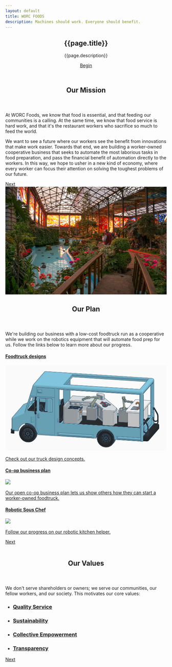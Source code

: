 ```yaml
---
layout: default
title: WORC FOODS
description: Machines should work. Everyone should benefit.
---
```

<section id="header">
    <header class="major">
        <h1>{{page.title}}</h1>
        <p>{{page.description}}</p>
        <a href="#one" class="button special scrolly" style="margin:20px;padding-left:15px;padding-right:15px;">Begin</a>
    </header>
    <!-- <div class="container">
        <ul class="actions">
            <li></li>
        </ul>
    </div> -->
</section>
<!-- One -->
<section id="one" class="main special">
    <div class="container">
        <!-- <span class="image fit primary"><img src="assets/images/pic01.jpg" alt="" /></span> -->
        <div class="content">
            <header class="major">
                <h2>Our Mission</h2>
            </header>
            <p>At WORC Foods, we know that food is essential, and that feeding our communities is a calling. At the same time, we know that food service is hard work, and that it's the restaurant workers who sacrifice so much to feed the world.
            </p>
            <p>We want to see a future where our workers see the benefit from innovations that make work easier. Towards that end, we are building a worker-owned cooperative business that seeks to automate the most laborious tasks in food preparation, and pass the financial benefit of automation directly to the workers.  In this way, we hope to usher in a new kind of economy, where every worker can focus their attention on solving the toughest problems of our future.</p>
        </div>
        <a href="#two" class="goto-next scrolly">Next</a>
    </div>
</section>

<!-- two -->
<section id="two" class="main special">
    <div class="container">
        <span class="image fit primary"><img src="assets/images/solarpunk.jpg" alt="" /></span>
        <div class="content">
            <header class="major">
                <h2>Our Plan</h2>
            </header>
            <p>We're building our business with a low-cost foodtruck run as a cooperative while we work on the robotics equipment that will automate food prep for us. Follow the links below to learn more about our progress. </p>
            <div>
                <div class="triple">
                    <h4><a href="plan">Foodtruck designs</a></h4>
                    <span class="image fit"><a href="plan"><img src="assets/images/truck_design.png"/></a></span>
                    <p><a href="truck">Check out our truck design concepts.</a></p>
                </div>
                <div class="triple">
                    <h4><a href="plan">Co-op business plan</a></h4>
                    <span class="image fit"><a href="plan"><img src="https://docs.google.com/drawings/d/e/2PACX-1vSMUadZeKCsSbOKKS-eImVG8PR-4NmoNO5tWgyFbqAebpQUf3T2Jd3-GlmqILig5zutbdGItDRDXMga/pub?w=1440&h=1080"/></a></span>
                    <p><a href="plan">Our open co-op business plan lets us show others how they can start a worker-owned foodtruck.</a></p>
                </div>
                <div class="triple">
                    <h4><a href="https://bonkerfield.org/su_chef/">Robotic Sous Chef</a></h4>
                    <span class="image fit"><a href="https://bonkerfield.org/su_chef/"><img src="assets/images/suchef_slices.gif"/></a></span>
                    <p><a href="robot">Follow our progress on our robotic kitchen helper.</a></p>
                </div>
            </div>
        </div>
        <a href="#footer" class="goto-next scrolly">Next</a>
    </div>
</section>

<!-- Three -->
<!-- <a href="">quality service</a>, <a href="">sustainable business practices</a>, <a href="">investment in our community</a>, and <a href="">transparency in our operations</a>. -->
<section id="three" class="main special">
    <div class="container">
        <span class="image fit primary"><img src="assets/images/pic03.jpg" alt="" /></span>
        <div class="content">
            <header class="major">
                <h2>Our Values</h2>
            </header>
            <p>We don't serve shareholders or owners; we serve our communities, our fellow workers, and our society. This motivates our core values: </p>
            <ul class="icons-grid">
                <li>
                    <a href="#"><span class="icon major fa-heart"></span></a>
                    <h3><a href="#">Quality Service</a></h3>
                </li>
                <li>
                    <a href="#"><span class="icon major fa-leaf"></span></a>
                    <h3><a href="#">Sustainability</a></h3>
                </li>
                <li>
                    <a href="#"><span class="icon major fa-hand-rock-o"></span></a>
                    <h3><a href="#">Collective Empowerment</a></h3>
                </li>
                <li>
                    <a href="#"><span class="icon major fa-search"></span></a>
                    <h3><a href="#">Transparency</a></h3>
                </li>
            </ul>
        </div>
        <a href="#three" class="goto-next scrolly">Next</a>
    </div>
</section>
